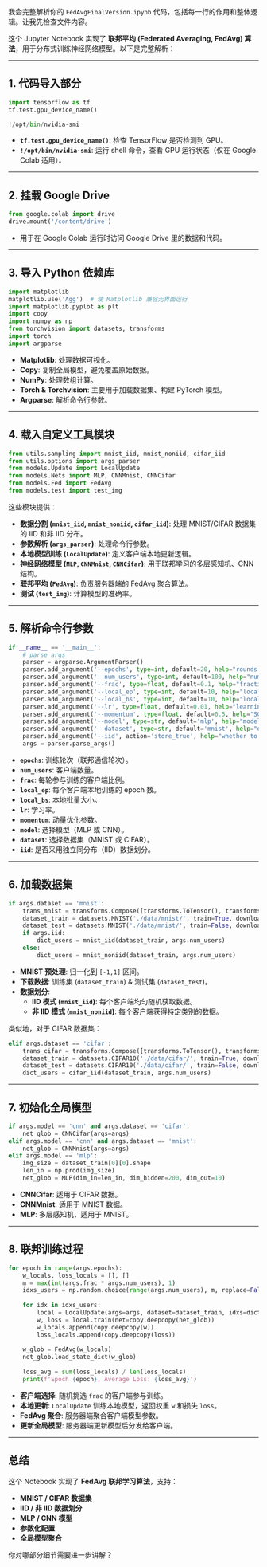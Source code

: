 我会完整解析你的 `FedAvgFinalVersion.ipynb` 代码，包括每一行的作用和整体逻辑。让我先检查文件内容。

这个 Jupyter Notebook 实现了 **联邦平均 (Federated Averaging, FedAvg) 算法**，用于分布式训练神经网络模型。以下是完整解析：

---

## **1. 代码导入部分**
```python
import tensorflow as tf
tf.test.gpu_device_name()

!/opt/bin/nvidia-smi
```
- **`tf.test.gpu_device_name()`**: 检查 TensorFlow 是否检测到 GPU。
- **`!/opt/bin/nvidia-smi`**: 运行 shell 命令，查看 GPU 运行状态（仅在 Google Colab 适用）。

---

## **2. 挂载 Google Drive**
```python
from google.colab import drive
drive.mount('/content/drive')
```
- 用于在 Google Colab 运行时访问 Google Drive 里的数据和代码。

---

## **3. 导入 Python 依赖库**
```python
import matplotlib
matplotlib.use('Agg')  # 使 Matplotlib 兼容无界面运行
import matplotlib.pyplot as plt
import copy
import numpy as np
from torchvision import datasets, transforms
import torch
import argparse
```
- **Matplotlib**: 处理数据可视化。
- **Copy**: 复制全局模型，避免覆盖原始数据。
- **NumPy**: 处理数组计算。
- **Torch & Torchvision**: 主要用于加载数据集、构建 PyTorch 模型。
- **Argparse**: 解析命令行参数。

---

## **4. 载入自定义工具模块**
```python
from utils.sampling import mnist_iid, mnist_noniid, cifar_iid
from utils.options import args_parser
from models.Update import LocalUpdate
from models.Nets import MLP, CNNMnist, CNNCifar
from models.Fed import FedAvg
from models.test import test_img
```
这些模块提供：
- **数据分割 (`mnist_iid`, `mnist_noniid`, `cifar_iid`)**: 处理 MNIST/CIFAR 数据集的 IID 和非 IID 分布。
- **参数解析 (`args_parser`)**: 处理命令行参数。
- **本地模型训练 (`LocalUpdate`)**: 定义客户端本地更新逻辑。
- **神经网络模型 (`MLP`, `CNNMnist`, `CNNCifar`)**: 用于联邦学习的多层感知机、CNN 结构。
- **联邦平均 (`FedAvg`)**: 负责服务器端的 FedAvg 聚合算法。
- **测试 (`test_img`)**: 计算模型的准确率。

---

## **5. 解析命令行参数**
```python
if __name__ == '__main__':
    # parse args
    parser = argparse.ArgumentParser()
    parser.add_argument('--epochs', type=int, default=20, help="rounds of training")
    parser.add_argument('--num_users', type=int, default=100, help="number of users: K")
    parser.add_argument('--frac', type=float, default=0.1, help="fraction of clients: C")
    parser.add_argument('--local_ep', type=int, default=10, help="local training epochs")
    parser.add_argument('--local_bs', type=int, default=10, help="local batch size")
    parser.add_argument('--lr', type=float, default=0.01, help="learning rate")
    parser.add_argument('--momentum', type=float, default=0.5, help="SGD momentum")
    parser.add_argument('--model', type=str, default='mlp', help="model type: mlp/cnn")
    parser.add_argument('--dataset', type=str, default='mnist', help="dataset: mnist/cifar")
    parser.add_argument('--iid', action='store_true', help="whether to use IID setting")
    args = parser.parse_args()
```
- **`epochs`**: 训练轮次（联邦通信轮次）。
- **`num_users`**: 客户端数量。
- **`frac`**: 每轮参与训练的客户端比例。
- **`local_ep`**: 每个客户端本地训练的 epoch 数。
- **`local_bs`**: 本地批量大小。
- **`lr`**: 学习率。
- **`momentum`**: 动量优化参数。
- **`model`**: 选择模型（MLP 或 CNN）。
- **`dataset`**: 选择数据集（MNIST 或 CIFAR）。
- **`iid`**: 是否采用独立同分布（IID）数据划分。

---

## **6. 加载数据集**
```python
if args.dataset == 'mnist':
    trans_mnist = transforms.Compose([transforms.ToTensor(), transforms.Normalize((0.1307,), (0.3081,))])
    dataset_train = datasets.MNIST('./data/mnist/', train=True, download=True, transform=trans_mnist)
    dataset_test = datasets.MNIST('./data/mnist/', train=False, download=True, transform=trans_mnist)
    if args.iid:
        dict_users = mnist_iid(dataset_train, args.num_users)
    else:
        dict_users = mnist_noniid(dataset_train, args.num_users)
```
- **MNIST 预处理**: 归一化到 `[-1,1]` 区间。
- **下载数据**: 训练集 (`dataset_train`) & 测试集 (`dataset_test`)。
- **数据划分**:
  - **IID 模式 (`mnist_iid`)**: 每个客户端均匀随机获取数据。
  - **非 IID 模式 (`mnist_noniid`)**: 每个客户端获得特定类别的数据。

类似地，对于 CIFAR 数据集：
```python
elif args.dataset == 'cifar':
    trans_cifar = transforms.Compose([transforms.ToTensor(), transforms.Normalize((0.5, 0.5, 0.5), (0.5, 0.5, 0.5))])
    dataset_train = datasets.CIFAR10('./data/cifar/', train=True, download=True, transform=trans_cifar)
    dataset_test = datasets.CIFAR10('./data/cifar/', train=False, download=True, transform=trans_cifar)
    dict_users = cifar_iid(dataset_train, args.num_users)
```

---

## **7. 初始化全局模型**
```python
if args.model == 'cnn' and args.dataset == 'cifar':
    net_glob = CNNCifar(args=args)
elif args.model == 'cnn' and args.dataset == 'mnist':
    net_glob = CNNMnist(args=args)
elif args.model == 'mlp':
    img_size = dataset_train[0][0].shape
    len_in = np.prod(img_size)
    net_glob = MLP(dim_in=len_in, dim_hidden=200, dim_out=10)
```
- **CNNCifar**: 适用于 CIFAR 数据。
- **CNNMnist**: 适用于 MNIST 数据。
- **MLP**: 多层感知机，适用于 MNIST。

---

## **8. 联邦训练过程**
```python
for epoch in range(args.epochs):
    w_locals, loss_locals = [], []
    m = max(int(args.frac * args.num_users), 1)
    idxs_users = np.random.choice(range(args.num_users), m, replace=False)
    
    for idx in idxs_users:
        local = LocalUpdate(args=args, dataset=dataset_train, idxs=dict_users[idx])
        w, loss = local.train(net=copy.deepcopy(net_glob))
        w_locals.append(copy.deepcopy(w))
        loss_locals.append(copy.deepcopy(loss))
    
    w_glob = FedAvg(w_locals)
    net_glob.load_state_dict(w_glob)
    
    loss_avg = sum(loss_locals) / len(loss_locals)
    print(f'Epoch {epoch}, Average Loss: {loss_avg}')
```
- **客户端选择**: 随机挑选 `frac` 的客户端参与训练。
- **本地更新**: `LocalUpdate` 训练本地模型，返回权重 `w` 和损失 `loss`。
- **FedAvg 聚合**: 服务器端聚合客户端模型参数。
- **更新全局模型**: 服务器端更新模型后分发给客户端。

---

## **总结**
这个 Notebook 实现了 **FedAvg 联邦学习算法**，支持：
- **MNIST / CIFAR 数据集**
- **IID / 非 IID 数据划分**
- **MLP / CNN 模型**
- **参数化配置**
- **全局模型聚合**

你对哪部分细节需要进一步讲解？
